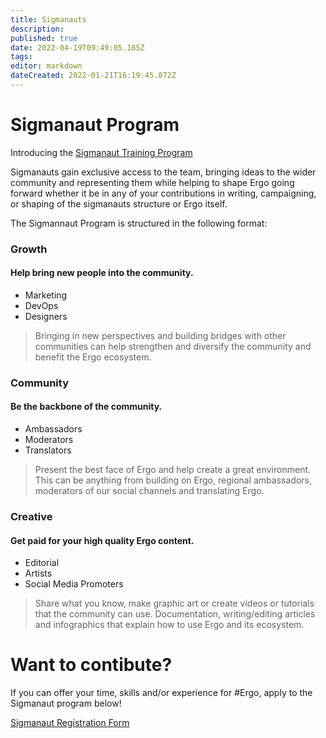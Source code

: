 ```yaml
---
title: Sigmanauts
description: 
published: true
date: 2022-04-19T09:49:05.185Z
tags: 
editor: markdown
dateCreated: 2022-01-21T16:19:45.872Z
---
```


# Sigmanaut Program

Introducing the [Sigmanaut Training Program](https://twitter.com/ergoplatformorg/status/1471226580160684032?s=20&t=acrTQ2jyD6r5SO_VN4U8WA)


Sigmanauts gain exclusive access to the team, bringing ideas to the wider community and representing them while helping to shape Ergo going forward whether it be in any of your contributions in writing, campaigning, or shaping of the sigmanauts structure or Ergo itself. 

The Sigmannaut  Program is structured in the following format:
### Growth

#### **Help bring new people into the community**.

- Marketing
- DevOps
- Designers

> Bringing in new perspectives and building bridges with other communities can help strengthen and diversify the community and benefit the Ergo ecosystem.


### Community

#### **Be the backbone of the community.**
- Ambassadors
- Moderators
- Translators

> Present the best face of Ergo and help create a great environment. This can be anything from building on Ergo, regional ambassadors, moderators of our social channels and translating Ergo.

### Creative

#### **Get paid for your high quality Ergo content.**

- Editorial
- Artists
- Social Media Promoters

> Share what you know, make graphic art or create videos or tutorials that the community can use.
> Documentation, writing/editing articles and infographics that explain how to use Ergo and its ecosystem.

# Want to contibute?

If you can offer your time, skills and/or experience for #Ergo, apply to the Sigmanaut program below!


[Sigmanaut Registration Form](https://q9fwzopidh8.typeform.com/to/RdWAB3MS?typeform-source=www.reddit.com)